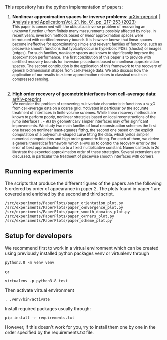 

This repository has the python implementation of papers:
1. **Nonlinear approximation spaces for inverse problems**: [arXiv-preprint](https://arxiv.org/abs/2209.09314) | [Analysis and ApplicationsVol. 21, No. 01, pp. 217-253 (2023)](https://www.worldscientific.com/doi/10.1142/S0219530522400140)
<br><sub>
This paper is concerned with the ubiquitous inverse problem of recovering an
unknown function $u$ from finitely many measurements 
possibly affected by noise. In recent years, inversion methods based
on _linear_ approximation spaces were introduced with certified recovery bounds. 
It is however known that linear spaces become ineffective 
for approximating simple and relevant families of functions, such as piecewise smooth 
functions that typically occur in hyperbolic PDEs (shocks) or images (edges).
For such families, _nonlinear_ spaces are known to significantly improve
the approximation performance. The first contribution of this paper is to provide with certified recovery 
bounds for inversion procedures based on nonlinear approximation spaces. The second contribution 
is the application of this framework
to the recovery of general bidimensional shapes from cell-average data. 
We also discuss how the application of our results to $n$-term approximation relates to classical results in compressed sensing.
</sub> <br><br>

2. **High order recovery of geometric interfaces from cell-average data**: [arXiv-preprint](http://arxiv.org/abs/2402.00946)
<br><sub> 
We consider the problem of recovering multivariate characteristic functions u := χΩ from cell-average
data on a coarse grid, motivated in particular by the accurate treatment of interfaces in finite volume
schemes. While linear recovery methods are known to perform poorly, nonlinear strategies based on local
reconstructions of the jump interface Γ := ∂Ω by geometrically simpler interfaces may offer significant
improvements. We study two main families of local reconstruction schemes the first one based on nonlinear
least-squares fitting, the second one based on the explicit computation of a polynomial-shaped curve fitting
the data, which yields simpler numerical computations and high order geometric fitting. For each of them,
we derive a general theoretical framework which allows us to control the recovery error by the error of
best approximation up to a fixed multiplicative constant. Numerical tests in 2d illustrate the expected
approximation order of these strategies. Several extensions are discussed, in particular the treatment of
piecewise smooth interfaces with corners. </sub>


## Running experiments

The scripts that produce the different figures of the papers are the following $5$ ordered by order of 
appearance in paper 2. The plots found in paper 1 are covered and enriched by the second and third script.

```
/src/experiments/PaperPlots/paper_orientation_plot.py
/src/experiments/PaperPlots/paper_convergence_plot.py
/src/experiments/PaperPlots/paper_smooth_domains_plot.py
/src/experiments/PaperPlots/paper_corners_plot.py
/src/experiments/PaperPlots/paper_scheme_plot.py
```

## Setup for developers
We recommend first to work in a virtual environment which can be created using 
previously installed python packages venv or virtualenv through
```
python3.8 -m venv venv
```
or
```
virtualenv -p python3.8 test
```

Then activate virtual environment
```
. .venv/bin/activate
```
Install required packages usually through:
```
pip install -r requirements.txt 
```
However, if this doesn't work for you, try to install them one by one in the order specified by the requirements.txt file.



